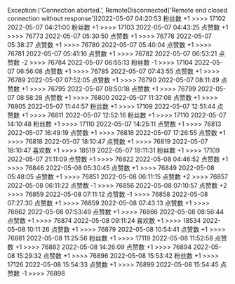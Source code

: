 Exception:('Connection aborted.', RemoteDisconnected('Remote end closed connection without response'))2022-05-07  04:20:53   粉丝数 +1 >>>> 17102
2022-05-07  04:21:00   粉丝数 +1 >>>> 17103
2022-05-07  04:43:25   点赞数 +1 >>>> 76773
2022-05-07  05:30:50   点赞数 +1 >>>> 76778
2022-05-07  05:38:27   点赞数 +1 >>>> 76780
2022-05-07  05:40:04   点赞数 +1 >>>> 76781
2022-05-07  05:41:16   点赞数 +1 >>>> 76782
2022-05-07  06:53:21   点赞数 -2 >>>> 76784
2022-05-07  06:55:13   粉丝数 -1 >>>> 17104
2022-05-07  06:56:08   点赞数 +1 >>>> 76785
2022-05-07  07:43:55   点赞数 +1 >>>> 76789
2022-05-07  07:52:05   点赞数 +1 >>>> 76790
2022-05-07  08:11:49   点赞数 +1 >>>> 76795
2022-05-07  08:50:18   点赞数 +1 >>>> 76799
2022-05-07  08:58:28   点赞数 +1 >>>> 76800
2022-05-07  11:37:08   点赞数 +1 >>>> 76805
2022-05-07  11:44:57   粉丝数 +1 >>>> 17109
2022-05-07  12:51:44   点赞数 +1 >>>> 76811
2022-05-07  12:52:16   粉丝数 +1 >>>> 17110
2022-05-07  14:10:48   粉丝数 +1 >>>> 17110
2022-05-07  14:25:11   点赞数 +1 >>>> 76813
2022-05-07  16:49:19   点赞数 +1 >>>> 76816
2022-05-07  17:26:55   点赞数 +1 >>>> 76818
2022-05-07  18:10:47   点赞数 +1 >>>> 76819
2022-05-07  18:10:47   喜欢数 +1 >>>> 18519
2022-05-07  18:11:31   粉丝数 +1 >>>> 17109
2022-05-07  21:11:09   点赞数 +1 >>>> 76822
2022-05-08  04:46:52   点赞数 +1 >>>> 76846
2022-05-08  05:30:45   点赞数 +1 >>>> 76849
2022-05-08  05:48:05   点赞数 +1 >>>> 76851
2022-05-08  06:11:15   点赞数 +2 >>>> 76857
2022-05-08  06:11:22   点赞数 -1 >>>> 76856
2022-05-08  07:10:57   点赞数 +2 >>>> 76859
2022-05-08  07:11:12   点赞数 -1 >>>> 76858
2022-05-08  07:27:30   点赞数 +1 >>>> 76859
2022-05-08  07:43:13   点赞数 +1 >>>> 76862
2022-05-08  07:53:49   点赞数 +1 >>>> 76866
2022-05-08  08:56:44   点赞数 +1 >>>> 76874
2022-05-08  09:11:24   喜欢数 +1 >>>> 18534
2022-05-08  10:11:26   点赞数 +1 >>>> 76879
2022-05-08  10:54:41   点赞数 +1 >>>> 76881
2022-05-08  11:25:56   粉丝数 +1 >>>> 17119
2022-05-08  11:52:58   点赞数 +1 >>>> 76882
2022-05-08  14:26:09   点赞数 +1 >>>> 76894
2022-05-08  15:29:32   点赞数 +1 >>>> 76896
2022-05-08  15:53:42   粉丝数 +1 >>>> 17126
2022-05-08  15:54:33   点赞数 +1 >>>> 76899
2022-05-08  15:54:45   点赞数 -1 >>>> 76898
